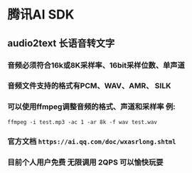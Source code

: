 # 腾讯AI SDK

## audio2text 长语音转文字

### 音频必须符合16k或8K采样率、16bit采样位数、单声道

### 音频文件支持的格式有PCM、WAV、AMR、 SILK

### 可以使用ffmpeg调整音频的格式、声道和采样率 例:

```
ffmpeg -i test.mp3 -ac 1 -ar 8k -f wav test.wav

```

### 官方文档 `https://ai.qq.com/doc/wxasrlong.shtml`

### 目前个人用户免费 无限调用 2QPS 可以愉快玩耍